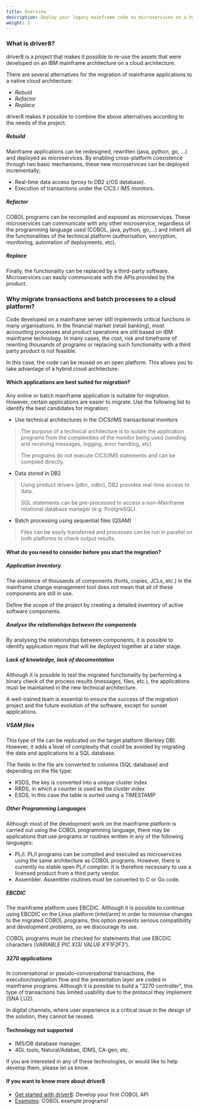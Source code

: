 ```yaml
---
title: Overview
description: Deploy your legacy mainframe code as microservices on a hybrid cloud architecture.
weight: 1
---
```


### What is driver8?

driver8 is a project that makes it possible to re-use the assets that were developed on an IBM mainframe architecture on a cloud architecture. 

There are several alternatives for the migration of mainframe applications to a native cloud architecture:

* _Rebuid_
* _Refactor_
* _Replace_

driver8 makes it possible to combine the above alternatives according to the needs of the project.

##### Rebuild

Mainframe applications can be redesigned, rewritten (java, python, go, ...) and deployed as microservices. 
By enabling cross-platform coexistence through two basic mechanisms, these new microservices can be deployed incrementally;

* Real-time data access (proxy to DB2 z/OS database).
* Execution of transactions under the CICS / IMS monitors.

##### Refactor

COBOL programs can be recompiled and exposed as microservices. 
These microservices can communicate with any other microservice, regardless of the programming language used (COBOL, java, python, go,...) and inherit all the functionalities of the technical platform (authorisation, encryption, monitoring, automation of deployments, etc).

##### Replace

Finally, the functionality can be replaced by a third-party software. Microservices can easily communicate with the APIs provided by the product.

### Why migrate transactions and batch processes to a cloud platform?

Code developed on a mainframe server still implements critical functions in many organisations. In the financial market (retail banking), most accounting processes and product operations are still based on IBM mainframe technology.
In many cases, the cost, risk and timeframe of rewriting thousands of programs or replacing such functionality with a third party product is not feasible.

In this case, the code can be reused on an open platform. This allows you to take advantage of a hybrid cloud architecture.

#### Which applications are best suited for migration?

Any online or batch mainframe application is suitable for migration. However, certain applications are easier to migrate. 
Use the following list to identify the best candidates for migration;

* Use technical architectures in the CICS/IMS transactional monitors

>The purpose of a technical architecture is to isolate the application programs from the complexities of the monitor being used (sending and receiving messages, logging, error handling, etc).
>
>The programs do not execute CICS/IMS statements and can be compiled directly.

* Data stored in DB2

>Using product drivers (jdbc, odbc), DB2 provides real-time access to data. 
>
>SQL statements can be pre-processed to access a non-Mainframe relational database manager (e.g. PostgreSQL).

* Batch processing using sequential files (QSAM)

> Files can be easily transferred and processes can be run in parallel on both platforms to check output results.


#### What do you need to consider before you start the migration?
 
##### Application Inventory

The existence of thousands of components (fonts, copies, JCLs, etc.) in the mainframe change management tool does not mean that all of these components are still in use. 

Define the scope of the project by creating a detailed inventory of active software components.

##### Analyse the relationships between the components 

By analysing the relationships between components, it is possible to identify application repos that will be deployed together at a later stage.

##### Lack of knowledge, lack of documentation

Although it is possible to test the migrated functionality by performing a binary check of the process results (messages, files, etc.), the applications must be maintained in the new technical architecture. 

A well-trained team is essential to ensure the success of the migration project and the future evolution of the software, except for sunset applications.

##### VSAM files

This type of file can be replicated on the target platform (Berkley DB). However, it adds a level of complexity that could be avoided by migrating the data and applications to a SQL database. 

The fields in the file are converted to columns (SQL database) and depending on the file type:

* KSDS, the key is converted into a unique cluster index
* RRDS, in which a counter is used as the cluster index
* ESDS, in this case the table is sorted using a TIMESTAMP

##### Other Programming Languages

Although most of the development work on the mainframe platform is carried out using the COBOL programming language, there may be applications that use programs or routines written in any of the following languages:

* PL/I. PL/I programs can be compiled and executed as microservices using the same architecture as COBOL programs. However, there is currently no stable open PL/I compiler. 
It is therefore necessary to use a licensed product from a third party vendor.
* Assembler. Assembler routines must be converted to C or Go code.

##### EBCDIC

The mainframe platform uses EBCDIC. Although it is possible to continue using EBCDIC on the Linux platform (intel/arm) in order to minimise changes to the migrated COBOL programs, this option presents serious compatibility and development problems, so we discourage its use.

COBOL programs must be checked for statements that use EBCDIC characters (_VARIABLE PIC X(3) VALUE X'F1F2F3'_).

##### 3270 applications

In conversational or pseudo-conversational transactions, the execution/navigation flow and the presentation layer are coded in mainframe programs. Although it is possible to build a "3270 controller", this type of transactions has limited usability due to the protocol they implement (SNA LU2). 

In digital channels, where user experience is a critical issue in the design of the solution, they cannot be reused. 


#### Technology not supported

* IMS/DB database manager. 
* 4GL tools, Natural/Adabas, IDMS, CA-gen, etc.

If you are interested in any of these technologies, or would like to help develop them, please let us know.

#### If you want to know more about driver8

* [Get started with driver8](/docs/2-getting-started/): Develop your first COBOL API
* [Examples](/docs/3-examples/): COBOL example programs!

